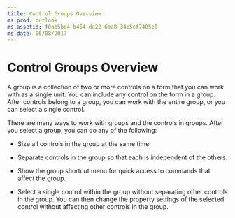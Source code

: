 ```yaml
---
title: Control Groups Overview
ms.prod: outlook
ms.assetid: f0ab5bd4-b464-da22-6ba8-34c5cf7405e0
ms.date: 06/08/2017
---
```



# Control Groups Overview

A group is a collection of two or more controls on a form that you can work with as a single unit. You can include any control on the form in a group. After controls belong to a group, you can work with the entire group, or you can select a single control.

There are many ways to work with groups and the controls in groups. After you select a group, you can do any of the following:

- Size all controls in the group at the same time. 
    
- Separate controls in the group so that each is independent of the others.
    
- Show the group shortcut menu for quick access to commands that affect the group. 
    
- Select a single control within the group without separating other controls in the group. You can then change the property settings of the selected control without affecting other controls in the group. 
    

